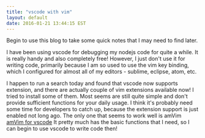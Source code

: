 ```yaml
---
title: "vscode with vim"
layout: default
date: 2016-01-21 13:44:15 EST
---
```


Begin to use this blog to take some quick notes that I may need to find later. 

I have been using vscode for debugging my nodejs code for quite a while. It is  really handy and also completely free! However, I just don't use it for writing code, primarily because I am so used to use the vim key binding, which I configured for almost all of my editors - sublime, eclipse, atom, etc.

I happen to run a search today and found that vscode now supports extension, and there are actually couple of vim extensions available now! I tried to install some of them. Most seems are still quite simple and don't provide sufficient functions for your daily usage. I think it's probably need some time for developers to catch up, because the extension support is just enabled not long ago. The only one that seems to work well is amVim [amVim for vscode](https://github.com/aioutecism/amVim-for-VSCode) It pretty much has the basic functions that I need, so I can begin to use vscode to write code then! 


